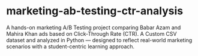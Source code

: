 # marketing-ab-testing-ctr-analysis
A hands-on marketing A/B Testing project comparing Babar Azam and Mahira Khan ads based on Click-Through Rate (CTR). A Custom CSV dataset and analyzed in Python — designed to reflect real-world marketing scenarios with a student-centric learning approach.
